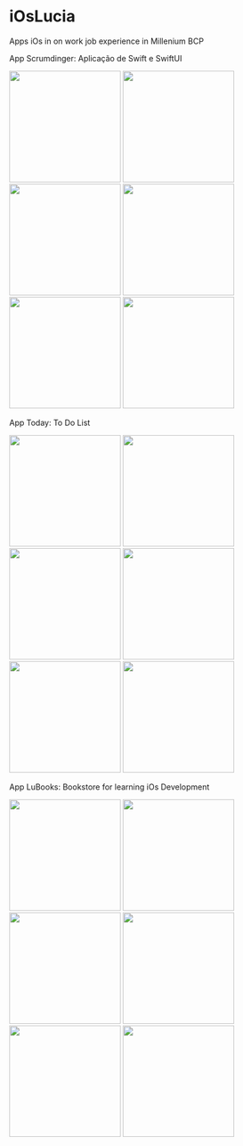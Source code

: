 # iOsLucia
Apps iOs in on work job experience in Millenium BCP<p>

App Scrumdinger: Aplicação de Swift e SwiftUI<p>
<img src="https://github.com/LuciaBarrela/iOsLucia/assets/134049391/c5cef455-6506-4e4e-ae4c-d75599acbd48" width="200">
<img src="https://github.com/LuciaBarrela/iOsLucia/assets/134049391/b79c8940-d822-4a1f-b916-5148b65b36a0" width="200">
<img src="https://github.com/LuciaBarrela/iOsLucia/assets/134049391/0b1c36ec-68db-4470-88b9-9d112aefb868" width="200">
<img src="https://github.com/LuciaBarrela/iOsLucia/assets/134049391/c8a181f3-ed85-49ae-863f-149b808ba378" width="200">
<img src="https://github.com/LuciaBarrela/iOsLucia/assets/134049391/5d38e189-c6a3-4362-9a1f-9361493ae8cf" width="200">
<img src="https://github.com/LuciaBarrela/iOsLucia/assets/134049391/9d085ccd-35c7-4e1d-8205-4cdbfdc6608d" width="200">


App Today: To Do List

<img src="https://github.com/LuciaBarrela/iOsLucia/assets/134049391/d91e461c-76f8-4446-acea-61cb840fd801" width="200">
<img src="https://github.com/LuciaBarrela/iOsLucia/assets/134049391/ad36de63-6eca-465b-bb8e-2c6dc493482f" width="200">
<img src="https://github.com/LuciaBarrela/iOsLucia/assets/134049391/d1999269-2421-4956-b72c-66e42dfb6849" width="200">
<img src="https://github.com/LuciaBarrela/iOsLucia/assets/134049391/27fe97a9-ea4b-48fa-962b-b8cb62af0ed3" width="200">
<img src="https://github.com/LuciaBarrela/iOsLucia/assets/134049391/1ec978f2-b321-4ab1-a3d9-7ab45bb602bc" width="200">
<img src="https://github.com/LuciaBarrela/iOsLucia/assets/134049391/718f6a6a-10d7-4006-bd57-05afcf9e8d86" width="200">


App LuBooks: Bookstore for learning iOs Development

<img src="https://github.com/LuciaBarrela/iOsLucia/assets/134049391/1b27c859-d7ca-4111-bfb2-7813503553e5" width="200">
<img src="https://github.com/LuciaBarrela/iOsLucia/assets/134049391/08849531-9515-4463-a2ef-75655434f33a" width="200">
<img src="https://github.com/LuciaBarrela/iOsLucia/assets/134049391/ab2f50fa-0e23-4da0-a34a-5a07d4d6cd52" width="200">
<img src="https://github.com/LuciaBarrela/iOsLucia/assets/134049391/d2d7bdbf-835f-4802-ab50-5850a04cd9ec" width="200">
<img src="https://github.com/LuciaBarrela/iOsLucia/assets/134049391/0127a85b-88ed-4548-a7c9-702ac891c254" width="200">
<img src="https://github.com/LuciaBarrela/iOsLucia/assets/134049391/97dee65b-47b7-44cf-81bb-b4989e93ea89" width="200">
